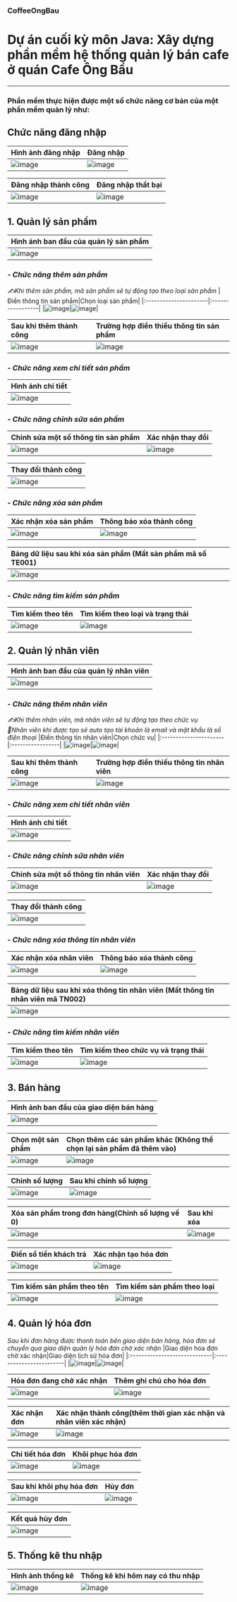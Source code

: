 ### CoffeeOngBau
# Dự án cuối kỳ môn Java: Xây dựng phần mềm hệ thống quản lý bán cafe ở quán Cafe Ông Bầu
-------------------------------------
### Phần mềm thực hiện được một số chức năng cơ bản của một phần mềm quản lý như:
## **Chức năng đăng nhập**
|Hình ảnh đăng nhập|Đăng nhập|
|:-----------------|:--------|
|![image](https://github.com/user-attachments/assets/2991a9f3-8b4f-4744-a19c-6de04b335f33)|![image](https://github.com/user-attachments/assets/63e810d7-4eaf-469f-9cc0-d92eec18b6a7)

|Đăng nhập thành công|Đăng nhập thất bại|
|:-----------------|:-------------------|
|![image](https://github.com/user-attachments/assets/115a487d-e43a-406c-bb2a-845f9fae98fc)|![image](https://github.com/user-attachments/assets/756c83a8-0dc2-47f4-9449-b9128043d829)


## **1. Quản lý sản phẩm** <br/>
|Hình ảnh ban đầu của quản lý sản phẩm|
|:------------------------------------|
|![image](https://github.com/user-attachments/assets/f5f8baf7-842a-4d9f-aab1-b2425ee62687)|

### **_- Chức năng thêm sản phẩm_**
_✍Khi thêm sản phẩm, mã sản phẩm sẽ tự động tạo theo loại sản phẩm_
|Điền thông tin sản phẩm|Chọn loại sản phẩm|
|:----------------------|:-----------------|
|![image](https://github.com/user-attachments/assets/efeccd62-fb04-44fb-9275-fa4686225626)|![image](https://github.com/user-attachments/assets/73bb7fc2-0282-430b-a24c-44c177c819a4)|


|Sau khi thêm thành công|Trường hợp điền thiếu thông tin sản phẩm|
|:----------------------|:---------------------------------------|
|![image](https://github.com/user-attachments/assets/b1cb5c7d-65e6-4858-9105-00d2a072e5a6)|![image](https://github.com/user-attachments/assets/a5a88664-8124-47fc-b337-0fe671e472b6)|

### **_- Chức năng xem chi tiết sản phẩm_**
|Hình ảnh chi tiết|
|:----------------------|
|![image](https://github.com/user-attachments/assets/677f6331-66c9-4afa-9da3-f272743de24f)|

### **_- Chức năng chỉnh sửa sản phẩm_**
|Chỉnh sửa một số thông tin sản phẩm|Xác nhận thay đổi|
|:----------------------------------|:----------------|
|![image](https://github.com/user-attachments/assets/3491fe6d-8f3f-46c4-87b3-7c361854c670)|![image](https://github.com/user-attachments/assets/fcd80603-89c1-46ba-8496-7e3d0d4b9e79)|

|Thay đổi thành công|
|:------------------|
|![image](https://github.com/user-attachments/assets/4d1a6a98-f578-4cd1-b4aa-4880e70f9ca1)|

### **_- Chức năng xóa sản phẩm_**
|Xác nhận xóa sản phẩm|Thông báo xóa thành công|
|:--------------------|:-----------------------|
|![image](https://github.com/user-attachments/assets/d210b3c9-4e19-44f8-ba2f-58372f28e913)|![image](https://github.com/user-attachments/assets/d8e78531-f2e3-4e6d-902b-24dbf1b84b39)|

|Bảng dữ liệu sau khi xóa sản phẩm (Mất sản phẩm mã số TE001)|
|:------------------|
|![image](https://github.com/user-attachments/assets/54a1dc55-2ea2-4132-a9e9-cdecf7fcf53c)|

### **_- Chức năng tìm kiếm sản phẩm_**
|Tìm kiếm theo tên|Tìm kiếm theo loại và trạng thái|
|:----------------|:-------------------------------|
|![image](https://github.com/user-attachments/assets/6504850b-92d7-4635-bb7f-e0ef4797504a)|![image](https://github.com/user-attachments/assets/1450130e-3f39-4ce1-baad-109f6c30020e)|


## **2. Quản lý nhân viên** <br/>
|Hình ảnh ban đầu của quản lý nhân viên|
|:------------------------------------|
|![image](https://github.com/user-attachments/assets/87d29b74-9910-46ea-a362-be525f461cb9)|

### **_- Chức năng thêm nhân viên_**
_✍Khi thêm nhân viên, mã nhân viên sẽ tự động tạo theo chức vụ_ <br/>
_🔐Nhân viên khi được tạo sẽ auto tạo tài khoản là email và mật khẩu là số điện thoại_
|Điền thông tin nhân viên|Chọn chức vụ|
|:----------------------|:-----------------|
|![image](https://github.com/user-attachments/assets/0a2dd009-73a4-4ab9-b730-326a972d478e)|![image](https://github.com/user-attachments/assets/7f7f4819-120a-4484-a12a-96cd7f01ae14)|

|Sau khi thêm thành công|Trường hợp điền thiếu thông tin nhân viên|
|:----------------------|:---------------------------------------|
|![image](https://github.com/user-attachments/assets/b725325d-4740-4ad1-a091-eea1d129f286)|![image](https://github.com/user-attachments/assets/92abd5e1-5c90-448f-a5ea-5a59cab64dbf)|

### **_- Chức năng xem chi tiết nhân viên_**
|Hình ảnh chi tiết|
|:----------------------|
|![image](https://github.com/user-attachments/assets/b7ea3de7-631c-4320-97f7-1d2cca67a7fb)|

### **_- Chức năng chỉnh sửa nhân viên_**
|Chỉnh sửa một số thông tin nhân viên|Xác nhận thay đổi|
|:----------------------------------|:----------------|
|![image](https://github.com/user-attachments/assets/635ecef4-101b-4b63-97a6-fb3460e958be)|![image](https://github.com/user-attachments/assets/7ce52bbc-811c-4031-9c6a-be1df7dbb454)|

|Thay đổi thành công|
|:------------------|
|![image](https://github.com/user-attachments/assets/9abe70cc-5f34-44b7-9d64-7061eaeba4ef)|

### **_- Chức năng xóa thông tin nhân viên_**
|Xác nhận xóa nhân viên|Thông báo xóa thành công|
|:--------------------|:-----------------------|
|![image](https://github.com/user-attachments/assets/239439f5-0258-4a4d-bed8-88567f57e33b)|![image](https://github.com/user-attachments/assets/94d46618-688a-4751-9414-254049b0dd2d)|

|Bảng dữ liệu sau khi xóa thông tin nhân viên (Mất thông tin nhân viên mã TN002)|
|:------------------|
|![image](https://github.com/user-attachments/assets/11f56a85-8646-4e80-9d45-39aef57f7906)|

### **_- Chức năng tìm kiếm nhân viên_**
|Tìm kiếm theo tên|Tìm kiếm theo chức vụ và trạng thái|
|:----------------|:-------------------------------|
|![image](https://github.com/user-attachments/assets/20eae0d2-b343-4f39-8b46-1eafd0249838)|![image](https://github.com/user-attachments/assets/71a9404c-f232-4891-8a6e-a72b02791ee7)|

## **3. Bán hàng** <br/>
|Hình ảnh ban đầu của giao diện bán hàng|
|:------------------------------------|
|![image](https://github.com/user-attachments/assets/84608f1d-dc93-4cc1-b2a7-b94b72adb5ef)|

|Chọn một sản phẩm|Chọn thêm các sản phẩm khác (Không thể chọn lại sản phẩm đã thêm vào)|
|:----------------|:--------------------------|
|![image](https://github.com/user-attachments/assets/818820a9-2844-477d-ac54-8891807e1191)|![image](https://github.com/user-attachments/assets/bfc546dc-2bf6-414a-82f9-39e59e8e93a9)|

|Chỉnh số lượng|Sau khi chỉnh số lượng|
|:-------------|:---------------------|
|![image](https://github.com/user-attachments/assets/e326dc9c-6c7d-4f48-89ce-6d78095e9fd2)|![image](https://github.com/user-attachments/assets/93c51d9c-83a3-4c50-9f91-5c34a42d39a9)|

|Xóa sản phẩm trong đơn hàng(Chỉnh số lượng về 0)|Sau khi xóa|
|:-----------------------------------------------|:----------|
|![image](https://github.com/user-attachments/assets/7cf97ebe-b92a-4fd3-b3a2-e36a8081135e)|![image](https://github.com/user-attachments/assets/9aab4f65-d265-4352-9a4a-16f522d2818f)|

|Điền số tiền khách trả|Xác nhận tạo hóa đơn|
|:---------------------|:-------------------|
|![image](https://github.com/user-attachments/assets/e24c6b8a-fdfd-4e51-af19-fcd6647bbc3d)|![image](https://github.com/user-attachments/assets/eceddb64-ee00-46e9-8c80-64686a4df0d4)|

|Tìm kiếm sản phẩm theo tên|Tìm kiếm sản phẩm theo loại|
|:-------------------------|:--------------------------|
|![image](https://github.com/user-attachments/assets/ca627a19-0f41-4ef9-87ce-42aec5b3dd7e)|![image](https://github.com/user-attachments/assets/a22d79b7-1660-458e-b4cc-99877a787536)|

## **4. Quản lý hóa đơn** <br/>
_Sau khi đơn hàng được thanh toán bên giao diện bán hàng, hóa đơn sẽ chuyển qua giao diện quản lý hóa đơn chờ xác nhận_
|Giao diện hóa đơn chờ xác nhận|Giao diện lịch sử hóa đơn|
|:-----------------------------|:------------------------|
|![image](https://github.com/user-attachments/assets/26a71a7f-0901-418d-b1d8-3f479d5896f1)|![image](https://github.com/user-attachments/assets/f2b64fb5-f883-474a-8135-c64eadc30920)|

|Hóa đơn đang chờ xác nhận|Thêm ghi chú cho hóa đơn|
|:------------------------|:-----------------------|
![image](https://github.com/user-attachments/assets/1e9cf84a-3ddc-4e8a-9f3c-117350a2226c)|![image](https://github.com/user-attachments/assets/bfc1dfd3-1de3-4ac6-84f4-8ac10d563a61)|

|Xác nhận đơn|Xác nhận thành công(thêm thời gian xác nhận và nhân viên xác nhận)|
|:-----------|:-----------------------------------------------------------------|
|![image](https://github.com/user-attachments/assets/066734b2-4a09-4d87-8936-876060c94971)|![image](https://github.com/user-attachments/assets/cdea2c05-7bbe-42d2-a2e2-39bbbba1955c)|

|Chi tiết hóa đơn|Khôi phục hóa đơn|
|:---------------|:----------------|
|![image](https://github.com/user-attachments/assets/12e936ac-70f1-429a-aaa7-ad408b88aa5a)|![image](https://github.com/user-attachments/assets/8c71e545-bc8d-417b-a353-8c64e42f6064)|

|Sau khi khôi phụ hóa đơn|Hủy đơn|
|:-----------------------|:------|
|![image](https://github.com/user-attachments/assets/a22252c2-b4fa-4dcd-a7d1-66ec94903172)|![image](https://github.com/user-attachments/assets/321692e6-14a5-419f-8a53-ef739d2c0eec)|

|Kết quả hủy đơn|
|:--------------|
|![image](https://github.com/user-attachments/assets/d567773a-a527-4fd8-8897-3ccace1e5d22)|

## **5. Thống kê thu nhập**
|Hình ảnh thống kê|Thống kê khi hôm nay có thu nhập|
|:----------------|:-------------------------------|
|![image](https://github.com/user-attachments/assets/d899c3ef-65e6-4f92-9b5f-49c613355bce)|![image](https://github.com/user-attachments/assets/16d08a0b-9276-4c24-b083-d7de0335bdcf)|

